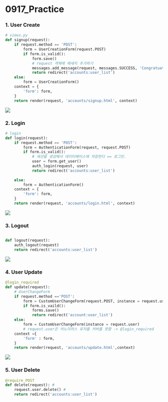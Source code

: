 # 0917_Practice



### 1. User Create

```python 
# views.py 
def signup(request):
    if request.method == 'POST':
        form = UserCreationForm(request.POST)
        if form.is_valid():
            form.save()
            # request 객체에 메세지 추가하기 
            messages.add_message(request, messages.SUCCESS, 'Congratuation~!')
            return redirect('accounts:user_list')
    else:
        form = UserCreationForm()
    context = {
        'form': form,
    }
    return render(request, 'accounts/signup.html', context)
```

![](0917_practice.assets/create-1600330312763.PNG)

### 2. Login

```python
# login
def login(request):
    if request.method == 'POST':
        form = AuthenticationForm(request, request.POST)
        if form.is_valid():
            # 세션을 생성해서 데이터베이스에 저장한다 == 로그인.
            user = form.get_user()
            auth_login(request, user)
            return redirect('accounts:user_list')
    
    else:
        form = AuthenticationForm()
    context = {
        'form': form,
    }
    return render(request, 'accounts/login.html', context)
```

![](0917_practice.assets/login2-1600330334427.PNG)

### 3. Logout

```python

def logout(request):
    auth_logout(request)
    return redirect('accounts:user_list')
```

![](0917_practice.assets/login-1600330401993.PNG)

### 4. User Update

```python
@login_required 
def update(request):
    # UserChangeForm
    if request.method =='POST':
        form = CustomUserChangeForm(request.POST, instance = request.user)
        if form.is_vaild():
            forms.save()
            return redirect('account:user_list')
    else:
        form = CustomUserChangeForm(instance = request.user)
        # request.user은 어노이머스 유저를 커버를 못함 -> @login_required 
    context ={
        'form' : form,
    }
    return render(request, 'accounts/update.html',context)
```

![](0917_practice.assets/userupdate-1600330359813.PNG)



### 5. User Delete

```python
@require_POST
def delete(request): # 
    request.user.delete() # 
    return redirect('accounts:user_list')
```

